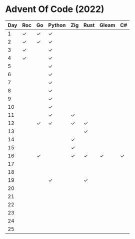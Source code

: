 # Advent Of Code (2022) 

| Day | Roc   | Go   | Python  | Zig  | Rust | Gleam | C# |
|-----|-----------|-----------|----------|----------|----------|----------|----------|
|  1  | &#10003;  | &#10003;  | &#10003; |  |  |  |  |
|  2  | &#10003;  | &#10003;  | &#10003; |  |  |  |  |
|  3  | &#10003;  |   | &#10003; |  |  |  |  |
|  4  | &#10003;  |   | &#10003; |  |  |  |  |
|  5  |   |   | &#10003; |  |  |  |  |
|  6  |   |   | &#10003; |  |  |  |  |
|  7  |   |   | &#10003; |  |  |  |  |
|  8  |   |   | &#10003; |  |  |  |  |
|  9  |   |   | &#10003; |  |  |  |  |
| 10  |   |   | &#10003; |  |  |  |  |
| 11  |   |   | &#10003; | &#10003; |  |  |  |
| 12  |   |  &#10003; | &#10003; | &#10003; | &#10003; |  |  |
| 13  |   |   |  |  | &#10003; |  |  |
| 14  |   |   |  | &#10003; |  |  |  |
| 15  |   |   |  | &#10003; |  |  |  |
| 16  |   |  &#10003; |  | &#10003; | &#10003; | &#10003; | &#10003; |
| 17  |   |   |  |  |  |  |  |
| 18  |   |   |  |  |  |  |  |
| 19  |   |   | &#10003; |  | &#10003; |  |  |
| 20  |   |   |  |  |  |  |  |
| 21  |   |   |  |  |  |  |  |
| 22  |   |   |  |  |  |  |  |
| 23  |   |   |  |  |  |  |  |
| 24  |   |   |  |  |  |  |  |
| 25  |   |   |  |  |  |  |  |
